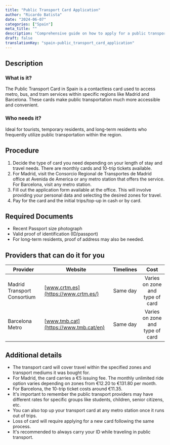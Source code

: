 ```yaml
---
title: "Public Transport Card Application"
author: "Ricardo Batista"
date: "2024-06-07"
categories: ["Spain"]
meta_title: ""
description: "Comprehensive guide on how to apply for a public transport card in Madrid and Barcelona"
draft: false
translationKey: "spain-public_transport_card_application"
---
```


## Description
### What is it?
The Public Transport Card in Spain is a contactless card used to access metro, bus, and tram services within specific regions like Madrid and Barcelona. These cards make public transportation much more accessible and convenient. 

### Who needs it?
Ideal for tourists, temporary residents, and long-term residents who frequently utilize public transportation within the region. 

## Procedure
1. Decide the type of card you need depending on your length of stay and travel needs. There are monthly cards and 10-trip tickets available.
2. For Madrid, visit the Consorcio Regional de Transportes de Madrid office at Avenida de America or any metro station that offers the service. For Barcelona, visit any metro station.
3. Fill out the application form available at the office. This will involve providing your personal data and selecting the desired zones for travel.
4. Pay for the card and the initial trips/top-up in cash or by card.

## Required Documents
- Recent Passport size photograph
- Valid proof of identification (ID/passport)
- For long-term residents, proof of address may also be needed.

## Providers that can do it for you

| Provider                   |     Website                                                   |     Timelines        |       Cost       |
| ------------------- | -----------------------                      |  :------------:   | :-------------: |
| Madrid Transport Consortium |  [www.crtm.es](https://www.crtm.es/) |      Same day     |   Varies on zone and type of card   |
| Barcelona Metro              |  [www.tmb.cat](https://www.tmb.cat/en)   |      Same day      |   Varies on zone and type of card  |

## Additional details
- The transport card will cover travel within the specified zones and transport mediums it was bought for.
- For Madrid, the card carries a €5 issuing fee. The monthly unlimited ride option varies depending on zones from €12.20 to €131.80 per month.
- For Barcelona, the 10-trip ticket costs around €11.35. 
- It's important to remember the public transport providers may have different rates for specific groups like students, children, senior citizens, etc.
- You can also top up your transport card at any metro station once it runs out of trips.
- Loss of card will require applying for a new card following the same process.
- It's recommended to always carry your ID while traveling in public transport.